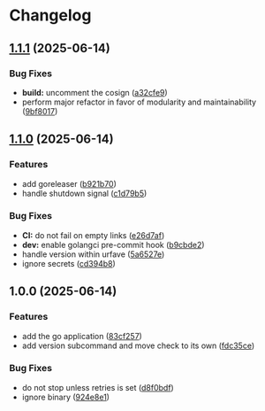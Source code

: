 # Changelog

## [1.1.1](https://github.com/meysam81/liveness-check/compare/v1.1.0...v1.1.1) (2025-06-14)


### Bug Fixes

* **build:** uncomment the cosign ([a32cfe9](https://github.com/meysam81/liveness-check/commit/a32cfe9e2a30f6a0a7bba57189cf44f7b4a1660c))
* perform major refactor in favor of modularity and maintainability ([9bf8017](https://github.com/meysam81/liveness-check/commit/9bf8017b9e209b0ca0b50fb91a54e22d67f8d09c))

## [1.1.0](https://github.com/meysam81/liveness-check/compare/v1.0.0...v1.1.0) (2025-06-14)


### Features

* add goreleaser ([b921b70](https://github.com/meysam81/liveness-check/commit/b921b70dfbca6baac366f2c3aac832ab1b58f0bb))
* handle shutdown signal ([c1d79b5](https://github.com/meysam81/liveness-check/commit/c1d79b541451c85ba9cf0c37106f9781be895c3e))


### Bug Fixes

* **CI:** do not fail on empty links ([e26d7af](https://github.com/meysam81/liveness-check/commit/e26d7afbb9003d3569a45b7ae0029669e546a435))
* **dev:** enable golangci pre-commit hook ([b9cbde2](https://github.com/meysam81/liveness-check/commit/b9cbde2d6640efd98edbc243e3551a1a2d78329c))
* handle version within urfave ([5a6527e](https://github.com/meysam81/liveness-check/commit/5a6527e521f3e39bb0502a36ab8f5964f102d550))
* ignore secrets ([cd394b8](https://github.com/meysam81/liveness-check/commit/cd394b8e87249d2898d76e906d3c96009e0155b6))

## 1.0.0 (2025-06-14)


### Features

* add the go application ([83cf257](https://github.com/meysam81/liveness-check/commit/83cf257a22d7f2a65be2f429a8b877fe7b77df19))
* add version subcommand and move check to its own ([fdc35ce](https://github.com/meysam81/liveness-check/commit/fdc35ced3ca30ae02e54960d9a04d35fb6f8c24c))


### Bug Fixes

* do not stop unless retries is set ([d8f0bdf](https://github.com/meysam81/liveness-check/commit/d8f0bdfae35f3f8b324f39109555ba7bda1cf2ed))
* ignore binary ([924e8e1](https://github.com/meysam81/liveness-check/commit/924e8e1e0202ef6d3014b204918f1da3815f64da))
